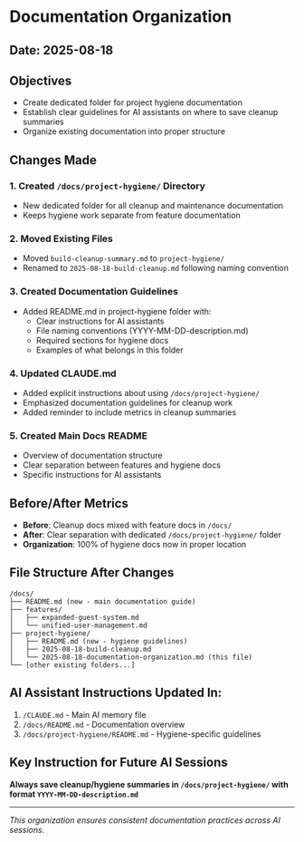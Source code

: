 # Documentation Organization

## Date: 2025-08-18

## Objectives
- Create dedicated folder for project hygiene documentation
- Establish clear guidelines for AI assistants on where to save cleanup summaries
- Organize existing documentation into proper structure

## Changes Made

### 1. Created `/docs/project-hygiene/` Directory
- New dedicated folder for all cleanup and maintenance documentation
- Keeps hygiene work separate from feature documentation

### 2. Moved Existing Files
- Moved `build-cleanup-summary.md` to `project-hygiene/`
- Renamed to `2025-08-18-build-cleanup.md` following naming convention

### 3. Created Documentation Guidelines
- Added README.md in project-hygiene folder with:
  - Clear instructions for AI assistants
  - File naming conventions (YYYY-MM-DD-description.md)
  - Required sections for hygiene docs
  - Examples of what belongs in this folder

### 4. Updated CLAUDE.md
- Added explicit instructions about using `/docs/project-hygiene/`
- Emphasized documentation guidelines for cleanup work
- Added reminder to include metrics in cleanup summaries

### 5. Created Main Docs README
- Overview of documentation structure
- Clear separation between features and hygiene docs
- Specific instructions for AI assistants

## Before/After Metrics
- **Before**: Cleanup docs mixed with feature docs in `/docs/`
- **After**: Clear separation with dedicated `/docs/project-hygiene/` folder
- **Organization**: 100% of hygiene docs now in proper location

## File Structure After Changes
```
/docs/
├── README.md (new - main documentation guide)
├── features/
│   ├── expanded-guest-system.md
│   └── unified-user-management.md
├── project-hygiene/
│   ├── README.md (new - hygiene guidelines)
│   ├── 2025-08-18-build-cleanup.md
│   └── 2025-08-18-documentation-organization.md (this file)
└── [other existing folders...]
```

## AI Assistant Instructions Updated In:
1. `/CLAUDE.md` - Main AI memory file
2. `/docs/README.md` - Documentation overview
3. `/docs/project-hygiene/README.md` - Hygiene-specific guidelines

## Key Instruction for Future AI Sessions
**Always save cleanup/hygiene summaries in `/docs/project-hygiene/` with format `YYYY-MM-DD-description.md`**

---

*This organization ensures consistent documentation practices across AI sessions.*